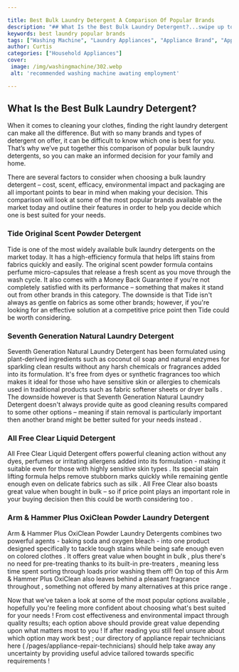 ```yaml
---

title: Best Bulk Laundry Detergent A Comparison Of Popular Brands
description: "## What Is the Best Bulk Laundry Detergent?...swipe up to find out"
keywords: best laundry popular brands
tags: ["Washing Machine", "Laundry Appliances", "Appliance Brand", "Appliance Guide"]
author: Curtis
categories: ["Household Appliances"]
cover: 
 image: /img/washingmachine/302.webp
 alt: 'recommended washing machine awating employment'

---
```


## What Is the Best Bulk Laundry Detergent? 

When it comes to cleaning your clothes, finding the right laundry detergent can make all the difference. But with so many brands and types of detergent on offer, it can be difficult to know which one is best for you. That’s why we’ve put together this comparison of popular bulk laundry detergents, so you can make an informed decision for your family and home. 

There are several factors to consider when choosing a bulk laundry detergent – cost, scent, efficacy, environmental impact and packaging are all important points to bear in mind when making your decision. This comparison will look at some of the most popular brands available on the market today and outline their features in order to help you decide which one is best suited for your needs. 

### Tide Original Scent Powder Detergent 
Tide is one of the most widely available bulk laundry detergents on the market today. It has a high-efficiency formula that helps lift stains from fabrics quickly and easily. The original scent powder formula contains perfume micro-capsules that release a fresh scent as you move through the wash cycle. It also comes with a Money Back Guarantee if you're not completely satisfied with its performance – something that makes it stand out from other brands in this category. The downside is that Tide isn't always as gentle on fabrics as some other brands; however, if you're looking for an effective solution at a competitive price point then Tide could be worth considering. 

 ### Seventh Generation Natural Laundry Detergent 
Seventh Generation Natural Laundry Detergent has been formulated using plant-derived ingredients such as coconut oil soap and natural enzymes for sparkling clean results without any harsh chemicals or fragrances added into its formulation. It's free from dyes or synthetic fragrances too which makes it ideal for those who have sensitive skin or allergies to chemicals used in traditional products such as fabric softener sheets or dryer balls . The downside however is that Seventh Generation Natural Laundry Detergent doesn't always provide quite as good cleaning results compared to some other options – meaning if stain removal is particularly important then another brand might be better suited for your needs instead . 

 ### All Free Clear Liquid Detergent 
All Free Clear Liquid Detergent offers powerful cleaning action without any dyes, perfumes or irritating allergens added into its formulation - making it suitable even for those with highly sensitive skin types . Its special stain lifting formula helps remove stubborn marks quickly while remaining gentle enough even on delicate fabrics such as silk . All Free Clear also boasts great value when bought in bulk – so if price point plays an important role in your buying decision then this could be worth considering too . 

 ### Arm & Hammer Plus OxiClean Powder Laundry Detergent 
Arm & Hammer Plus OxiClean Powder Laundry Detergents combines two powerful agents - baking soda and oxygen bleach - into one product designed specifically to tackle tough stains while being safe enough even on colored clothes . It offers great value when bought in bulk , plus there's no need for pre-treating thanks to its built-in pre-treaters , meaning less time spent sorting through loads prior washing them off! On top of this Arm & Hammer Plus OxiClean also leaves behind a pleasant fragrance throughout , something not offered by many alternatives at this price range . 

 Now that we've taken a look at some of the most popular options available , hopefully you're feeling more confident about choosing what's best suited for your needs ! From cost effectiveness and environmental impact through quality results; each option above should provide great value depending upon what matters most to you ! If after reading you still feel unsure about which option may work best ; our directory of appliance repair technicians here ( /pages/appliance-repair-technicians) should help take away any uncertainty by providing useful advice tailored towards specific requirements !
